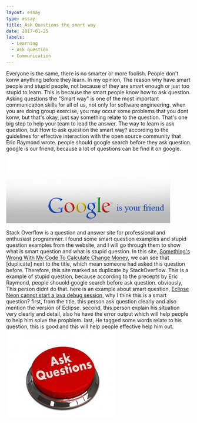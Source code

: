 ```yaml
---
layout: essay
type: essay
title: Ask Questions the smart way
date: 2017-01-25
labels:
  - Learning
  - Ask question
  - Communication
---
```


Everyone is the same, there is no smarter or more foolish. People don't konw anything before they learn. In my opinion,
The reason why have smart people and stupid people, not because of they are smart enough or just too stupid to learn. This
is because the smart people know how to ask question. Asking questions the "Smart way" is one of the most important 
communication skills for all of us, not only for software engineering. when you are doing group exercise, you may occur
some problems that you dont konw, but that's okay, just say something relate to the question. That's one big step to help 
your team to lead the answer. The way to learn is ask question, but How to ask question the smart way? according to the 
guidelines for effective interaction with the open source community that Eric Raymond wrote. people should google search 
before they ask question. google is our friend, because a lot of questions can be find it on google.


<img src="../images/google-is-your-friend.jpg">

Stack Overflow is a question and answer site for professional and enthusiast programmer. I found some smart question examples
and stupid question examples from the website, and I will go through them to show what is smart question and what is stupid 
question. In this site, <a href="http://stackoverflow.com/questions/37713965/somethings-wrong-with-my-code-to-calculate-change-money">Something's Wrong With My Code To Calculate Change Money</a>, 
we can see that [duplicate] next to the title, which mean someone had asked this question before. Therefore, this site
marked as duplicate by StackOverflow. This is a example of stupid question, because according to the precepts by Eric Raymond, 
people shouold google search before ask question. obviously, This person didnt do that. here is an example about smart 
question, <a href="http://stackoverflow.com/questions/41057755/eclipse-neon-cannot-start-a-java-debug-session">Eclipse Neon cannot start a java debug session</a>,
why I think this is a smart question? first, from the title, this person ask question clearly and
also mention the version of Eclipse. second, this person explain his situation very clearly and detail, also he have 
the error output which will help people to help him solve the propblem. last, He tagged some words relate to his question,
this is good and this will help people effective help him out.
<img src="../images/ask-question.jpg">

